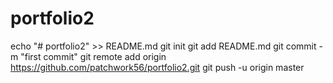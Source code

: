 # portfolio2
echo "# portfolio2" >> README.md
git init
git add README.md
git commit -m "first commit"
git remote add origin https://github.com/patchwork56/portfolio2.git
git push -u origin master
